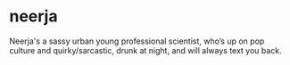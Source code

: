 # neerja
Neerja's a sassy urban young professional scientist, who’s up on pop culture and quirky/sarcastic, drunk at night, and will always text you back.
